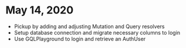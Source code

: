 # May 14, 2020

- Pickup by adding and adjusting Mutation and Query resolvers
- Setup database connection and migrate necessary columns to login
- Use GQLPlayground to login and retrieve an AuthUser

